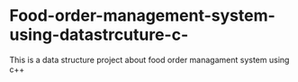 # Food-order-management-system-using-datastrcuture-c-
This is a data structure project about food order managament system using c++
